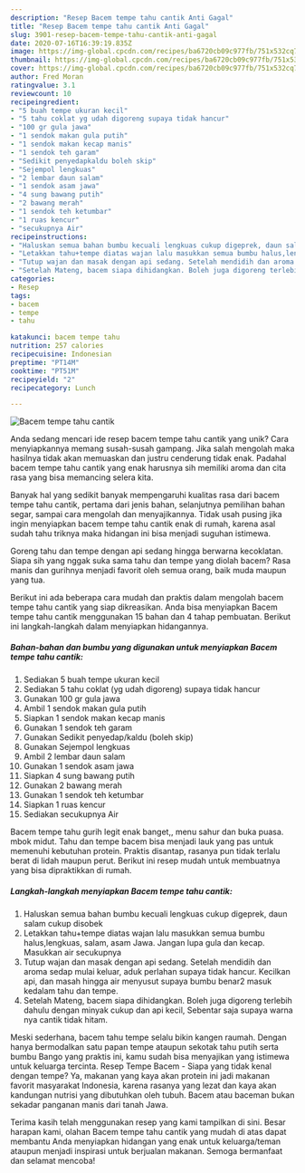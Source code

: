 ```yaml
---
description: "Resep Bacem tempe tahu cantik Anti Gagal"
title: "Resep Bacem tempe tahu cantik Anti Gagal"
slug: 3901-resep-bacem-tempe-tahu-cantik-anti-gagal
date: 2020-07-16T16:39:19.835Z
image: https://img-global.cpcdn.com/recipes/ba6720cb09c977fb/751x532cq70/bacem-tempe-tahu-cantik-foto-resep-utama.jpg
thumbnail: https://img-global.cpcdn.com/recipes/ba6720cb09c977fb/751x532cq70/bacem-tempe-tahu-cantik-foto-resep-utama.jpg
cover: https://img-global.cpcdn.com/recipes/ba6720cb09c977fb/751x532cq70/bacem-tempe-tahu-cantik-foto-resep-utama.jpg
author: Fred Moran
ratingvalue: 3.1
reviewcount: 10
recipeingredient:
- "5 buah tempe ukuran kecil"
- "5 tahu coklat yg udah digoreng supaya tidak hancur"
- "100 gr gula jawa"
- "1 sendok makan gula putih"
- "1 sendok makan kecap manis"
- "1 sendok teh garam"
- "Sedikit penyedapkaldu boleh skip"
- "Sejempol lengkuas"
- "2 lembar daun salam"
- "1 sendok asam jawa"
- "4 sung bawang putih"
- "2 bawang merah"
- "1 sendok teh ketumbar"
- "1 ruas kencur"
- "secukupnya Air"
recipeinstructions:
- "Haluskan semua bahan bumbu kecuali lengkuas cukup digeprek, daun salam cukup disobek"
- "Letakkan tahu+tempe diatas wajan lalu masukkan semua bumbu halus,lengkuas, salam, asam Jawa. Jangan lupa gula dan kecap. Masukkan air secukupnya"
- "Tutup wajan dan masak dengan api sedang. Setelah mendidih dan aroma sedap mulai keluar, aduk perlahan supaya tidak hancur. Kecilkan api, dan masah hingga air menyusut supaya bumbu benar2 masuk kedalam tahu dan tempe."
- "Setelah Mateng, bacem siapa dihidangkan. Boleh juga digoreng terlebih dahulu dengan minyak cukup dan api kecil, Sebentar saja supaya warna nya cantik tidak hitam."
categories:
- Resep
tags:
- bacem
- tempe
- tahu

katakunci: bacem tempe tahu 
nutrition: 257 calories
recipecuisine: Indonesian
preptime: "PT14M"
cooktime: "PT51M"
recipeyield: "2"
recipecategory: Lunch

---
```



![Bacem tempe tahu cantik](https://img-global.cpcdn.com/recipes/ba6720cb09c977fb/751x532cq70/bacem-tempe-tahu-cantik-foto-resep-utama.jpg)

Anda sedang mencari ide resep bacem tempe tahu cantik yang unik? Cara menyiapkannya memang susah-susah gampang. Jika salah mengolah maka hasilnya tidak akan memuaskan dan justru cenderung tidak enak. Padahal bacem tempe tahu cantik yang enak harusnya sih memiliki aroma dan cita rasa yang bisa memancing selera kita.

Banyak hal yang sedikit banyak mempengaruhi kualitas rasa dari bacem tempe tahu cantik, pertama dari jenis bahan, selanjutnya pemilihan bahan segar, sampai cara mengolah dan menyajikannya. Tidak usah pusing jika ingin menyiapkan bacem tempe tahu cantik enak di rumah, karena asal sudah tahu triknya maka hidangan ini bisa menjadi suguhan istimewa.

Goreng tahu dan tempe dengan api sedang hingga berwarna kecoklatan. Siapa sih yang nggak suka sama tahu dan tempe yang diolah bacem? Rasa manis dan gurihnya menjadi favorit oleh semua orang, baik muda maupun yang tua.


Berikut ini ada beberapa cara mudah dan praktis dalam mengolah bacem tempe tahu cantik yang siap dikreasikan. Anda bisa menyiapkan Bacem tempe tahu cantik menggunakan 15 bahan dan 4 tahap pembuatan. Berikut ini langkah-langkah dalam menyiapkan hidangannya.

<!--inarticleads1-->

##### Bahan-bahan dan bumbu yang digunakan untuk menyiapkan Bacem tempe tahu cantik:

1. Sediakan 5 buah tempe ukuran kecil
1. Sediakan 5 tahu coklat (yg udah digoreng) supaya tidak hancur
1. Gunakan 100 gr gula jawa
1. Ambil 1 sendok makan gula putih
1. Siapkan 1 sendok makan kecap manis
1. Gunakan 1 sendok teh garam
1. Gunakan Sedikit penyedap/kaldu (boleh skip)
1. Gunakan Sejempol lengkuas
1. Ambil 2 lembar daun salam
1. Gunakan 1 sendok asam jawa
1. Siapkan 4 sung bawang putih
1. Gunakan 2 bawang merah
1. Gunakan 1 sendok teh ketumbar
1. Siapkan 1 ruas kencur
1. Sediakan secukupnya Air


Bacem tempe tahu gurih legit enak banget,, menu sahur dan buka puasa. mbok midut. Tahu dan tempe bacem bisa menjadi lauk yang pas untuk memenuhi kebutuhan protein. Praktis disantap, rasanya pun tidak terlalu berat di lidah maupun perut. Berikut ini resep mudah untuk membuatnya yang bisa dipraktikkan di rumah. 

<!--inarticleads2-->

##### Langkah-langkah menyiapkan Bacem tempe tahu cantik:

1. Haluskan semua bahan bumbu kecuali lengkuas cukup digeprek, daun salam cukup disobek
1. Letakkan tahu+tempe diatas wajan lalu masukkan semua bumbu halus,lengkuas, salam, asam Jawa. Jangan lupa gula dan kecap. Masukkan air secukupnya
1. Tutup wajan dan masak dengan api sedang. Setelah mendidih dan aroma sedap mulai keluar, aduk perlahan supaya tidak hancur. Kecilkan api, dan masah hingga air menyusut supaya bumbu benar2 masuk kedalam tahu dan tempe.
1. Setelah Mateng, bacem siapa dihidangkan. Boleh juga digoreng terlebih dahulu dengan minyak cukup dan api kecil, Sebentar saja supaya warna nya cantik tidak hitam.


Meski sederhana, bacem tahu tempe selalu bikin kangen raumah. Dengan hanya bermodalkan satu papan tempe ataupun sekotak tahu putih serta bumbu Bango yang praktis ini, kamu sudah bisa menyajikan yang istimewa untuk keluarga tercinta. Resep Tempe Bacem - Siapa yang tidak kenal dengan tempe? Ya, makanan yang kaya akan protein ini jadi makanan favorit masyarakat Indonesia, karena rasanya yang lezat dan kaya akan kandungan nutrisi yang dibutuhkan oleh tubuh. Bacem atau baceman bukan sekadar panganan manis dari tanah Jawa. 

Terima kasih telah menggunakan resep yang kami tampilkan di sini. Besar harapan kami, olahan Bacem tempe tahu cantik yang mudah di atas dapat membantu Anda menyiapkan hidangan yang enak untuk keluarga/teman ataupun menjadi inspirasi untuk berjualan makanan. Semoga bermanfaat dan selamat mencoba!
